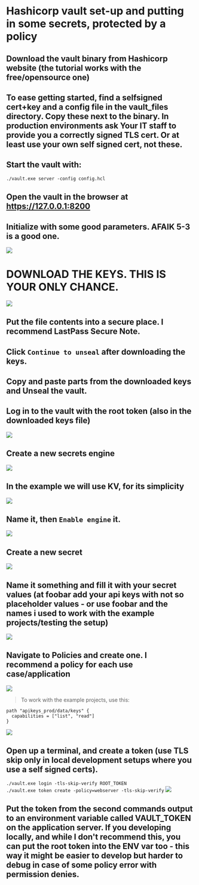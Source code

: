 # Hashicorp vault set-up and putting in some secrets, protected by a policy

## Download the vault binary from Hashicorp website (the tutorial works with the free/opensource one)
## To ease getting started, find a selfsigned cert+key and a config file in the vault_files directory. Copy these next to the binary. In production environments ask Your IT staff to provide you a correctly signed TLS cert. Or at least use your own self signed cert, not these.
## Start the vault with:
`./vault.exe server -config config.hcl`

## Open the vault in the browser at https://127.0.0.1:8200
## Initialize with some good parameters. AFAIK 5-3 is a good one.
![](1.png)
# DOWNLOAD THE KEYS. THIS IS YOUR ONLY CHANCE.
![](2.png)
## Put the file contents into a secure place. I recommend LastPass Secure Note.

## Click `Continue to unseal` after downloading the keys.
## Copy and paste parts from the downloaded keys and Unseal the vault.
## Log in to the vault with the root token (also in the downloaded keys file)
![](3.png)
## Create a new secrets engine
![](4.png)
## In the example we will use KV, for its simplicity
![](5.png)
## Name it, then `Enable engine` it.
![](6.png)
## Create a new secret
![](7.png)
## Name it something and fill it with your secret values (at foobar add your api keys with not so placeholder values - or use foobar and the names i used to work with the example projects/testing the setup)
![](8.png)
## Navigate to Policies and create one. I recommend a policy for each use case/application
![](9.png)
> To work with the example projects, use this:
```
path "apikeys_prod/data/keys" {
  capabilities = ["list", "read"]
}
```
![](10.png)
## Open up a terminal, and create a token (use TLS skip only in local development setups where you use a self signed certs).
`./vault.exe login -tls-skip-verify ROOT_TOKEN`  
`./vault.exe token create -policy=webserver -tls-skip-verify`
![](11.png)

## Put the token from the second commands output to an environment variable called VAULT_TOKEN on the application server. If you developing locally, and while I don't recommend this, you can put the root token into the ENV var too - this way it might be easier to develop but harder to debug in case of some policy error with permission denies.





